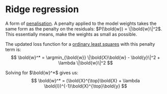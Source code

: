 # Ridge regression

A form of [penalisation](202210111821). A penalty applied to the model weights
takes the same form as the penalty on the residuals: $P(\bold{w}) =
\|\bold{w}\|^2$. This essentially means, make the weights as small as possible.

The updated loss function for a [ordinary least squares](202210111653) with this
penalty term is:
$$
\bold{w}^* = \argmin_{\bold{w}} \|\bold{X}\bold{w} - \bold{y}\|^2 + \lambda \|\bold{w}\|^2
$$

Solving for $\bold{w}^*$ gives us:
$$
\bold{w}^* = (\bold{X}^{\top}\bold{X} + \lambda \bold{I})^{-1}\bold{X}^{\top}\bold{y}
$$
